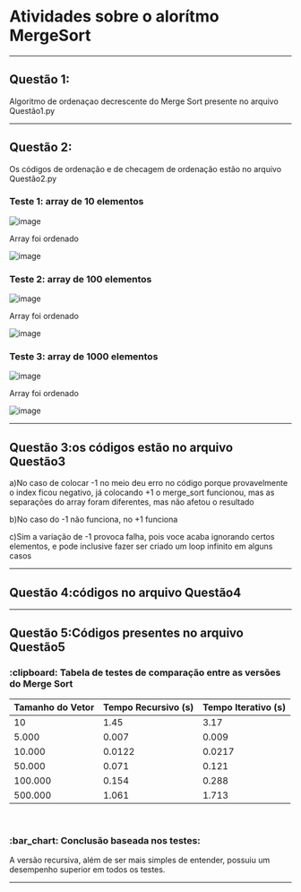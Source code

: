 <h1>Atividades sobre o alorítmo MergeSort</h1>
<hr>

<h2>Questão 1:</h2>
<p>Algoritmo de ordenaçao decrescente do Merge Sort presente no arquivo Questão1.py</p>
<hr>
<h2>Questão 2:</h2>
<p>Os códigos de ordenação e de checagem de ordenação estão no arquivo Questão2.py</p>

<h3>Teste 1: array de 10 elementos</h3> 

![image](https://github.com/user-attachments/assets/de8b6da7-4780-475e-9b90-b0390f937b24)

<p>Array foi ordenado</p>

![image](https://github.com/user-attachments/assets/34d4edc6-97d2-41d0-8468-c84cb0e75df5)
<br>
<h3>Teste 2: array de 100 elementos</h3> 

![image](https://github.com/user-attachments/assets/c117d41e-5098-4627-8442-1a2c785fad5e)
<p>Array foi ordenado</p>

![image](https://github.com/user-attachments/assets/8679b361-8d46-432f-9716-16610e68ca74)
<br>
<h3>Teste 3: array de 1000 elementos</h3> 

![image](https://github.com/user-attachments/assets/1c12974b-a5c7-4295-8d97-38a87465940f)
<p>Array foi ordenado</p>

![image](https://github.com/user-attachments/assets/3286948c-e3e4-41c5-ae44-4ef082befe01)






<hr>
<h2>Questão 3:os códigos estão no arquivo Questão3</h2>

<p>a)No caso de colocar -1 no meio deu erro no código porque provavelmente o index ficou negativo, já colocando +1 o merge_sort funcionou, mas as separações do array foram diferentes, mas não afetou o resultado</p>
<p>b)No caso do -1 não funciona, no +1 funciona</p>
<p>c)Sim a variação de -1 provoca falha, pois voce acaba ignorando certos elementos, e pode inclusive fazer ser criado um loop infinito em alguns casos</p>
<hr>


<h2>Questão 4:códigos no arquivo Questão4</h2>



<hr>
<h2>Questão 5:Códigos presentes no arquivo Questão5</h2>

<h3> :clipboard: Tabela de testes de comparação entre as versões do Merge Sort</h3>

| Tamanho do Vetor | Tempo Recursivo (s) | Tempo Iterativo (s) |
| ---------------- | ------------------- | ------------------- |
| 10               | 1.45                | 3.17                |
| 5.000            | 0.007               | 0.009               |
| 10.000           | 0.0122              | 0.0217              |
| 50.000           | 0.071               | 0.121               |
| 100.000          | 0.154               | 0.288               |
| 500.000          | 1.061               | 1.713               |
<br>
<h3>:bar_chart: Conclusão baseada nos testes:</h3> 
<p>A versão recursiva, além de ser mais simples de entender, possuiu um desempenho superior em todos os testes.</p>
<hr>
